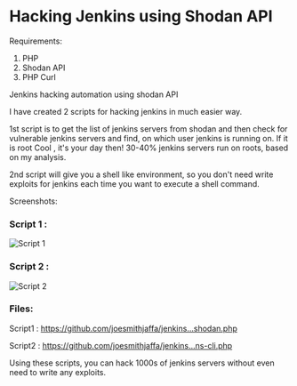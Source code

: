 # Hacking Jenkins using Shodan API

Requirements:
1. PHP
2. Shodan API
3. PHP Curl

Jenkins hacking automation using shodan API

I have created 2 scripts for hacking jenkins in much easier way.

1st script is to get the list of jenkins servers from shodan and then check for vulnerable jenkins servers and find, on which user jenkins is running on. If it is root Cool , it's your day then! 30-40% jenkins servers run on roots, based on my analysis.

2nd script will give you a shell like environment, so you don't need write exploits for jenkins each time you want to execute a shell command.

Screenshots:

### Script 1 :

![Script 1](https://image.prntscr.com/image/pa_Z62uWQh_5W-k5BV0enQ.png)

### Script 2 : 

![Script 2](https://image.prntscr.com/image/x7FnAGuGQfSSy7Kgp87W1g.png)

### Files:

Script1 : https://github.com/joesmithjaffa/jenkins...shodan.php

Script2 : https://github.com/joesmithjaffa/jenkins...ns-cli.php

Using these scripts, you can hack 1000s of jenkins servers without even need to write any exploits.
